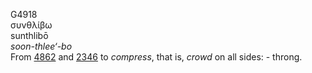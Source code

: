 G4918  
συνθλίβω  
sunthlibō  
*soon-thlee‘-bo*  
From [4862](g4862) and [2346](g2346) to *compress*, that is, *crowd* on
all sides: - throng.  
